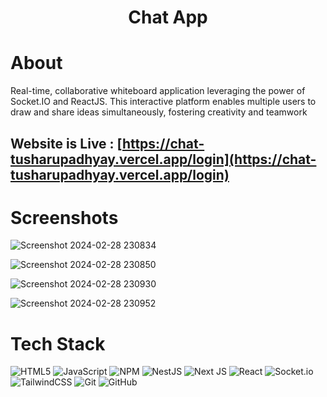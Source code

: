 <div align="center"><h1> Chat App </h1> </div>

# About
Real-time, collaborative whiteboard application leveraging the power of Socket.IO and ReactJS. This interactive platform enables multiple users to draw and share ideas simultaneously, fostering creativity and teamwork

## Website is Live : [https://chat-tusharupadhyay.vercel.app/login](https://chat-tusharupadhyay.vercel.app/login)

# Screenshots
![Screenshot 2024-02-28 230834](https://github.com/tushar-upadhya/chatt/assets/113006456/401f2b42-8730-46b5-9de0-19dc3dd13cda)


![Screenshot 2024-02-28 230850](https://github.com/tushar-upadhya/chatt/assets/113006456/8e26dd4d-1db3-44a0-9106-1204f9d00df1)

![Screenshot 2024-02-28 230930](https://github.com/tushar-upadhya/chatt/assets/113006456/f1908564-4575-44fc-8375-9eff3e1315cd)


![Screenshot 2024-02-28 230952](https://github.com/tushar-upadhya/chatt/assets/113006456/e44f5596-740a-4ed2-b1da-1fdffce66812)

# Tech Stack
![HTML5](https://img.shields.io/badge/html5-%23E34F26.svg?logo=html5&logoColor=white&style=for-the-badge)
![JavaScript](https://img.shields.io/badge/javascript-%23323330.svg?logo=javascript&logoColor=%23F7DF1E&style=for-the-badge)
![NPM ](https://img.shields.io/badge/NPM-%23000000.svg?logo=npm&logoColor=white&style=for-the-badge)
![NestJS](https://img.shields.io/badge/nestjs-%23E0234E.svg?logo=nestjs&logoColor=white&style=for-the-badge)
![Next JS ](https://img.shields.io/badge/Next-black?logo=next.js&logoColor=white&style=for-the-badge)
![React](https://img.shields.io/badge/react-%2320232a.svg?logo=react&logoColor=%2361DAFB&style=for-the-badge)
![Socket.io](https://img.shields.io/badge/Socket.io-black?logo=socket.io&badgeColor=010101&style=for-the-badge)
![TailwindCSS](https://img.shields.io/badge/tailwindcss-%2338B2AC.svg?logo=tailwind-css&logoColor=white&style=for-the-badge)
![Git](https://img.shields.io/badge/git-%23F05033.svg?logo=git&logoColor=white&style=for-the-badge)
![GitHub](https://img.shields.io/badge/github-%23121011.svg?logo=github&logoColor=white&style=for-the-badge)
